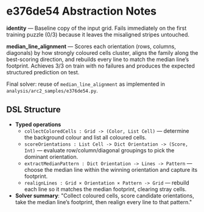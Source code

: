 # e376de54 Abstraction Notes

**identity** — Baseline copy of the input grid. Fails immediately on the first training puzzle (0/3) because it leaves the misaligned stripes untouched.

**median_line_alignment** — Scores each orientation (rows, columns, diagonals) by how strongly coloured cells cluster, aligns the family along the best-scoring direction, and rebuilds every line to match the median line’s footprint. Achieves 3/3 on train with no failures and produces the expected structured prediction on test.

Final solver: reuse of `median_line_alignment` as implemented in `analysis/arc2_samples/e376de54.py`.

## DSL Structure
- **Typed operations**
  - `collectColoredCells : Grid -> (Color, List Cell)` — determine the background colour and list all coloured cells.
  - `scoreOrientations : List Cell -> Dict Orientation -> (Score, Int)` — evaluate row/column/diagonal groupings to pick the dominant orientation.
  - `extractMedianPattern : Dict Orientation -> Lines -> Pattern` — choose the median line within the winning orientation and capture its footprint.
  - `realignLines : Grid × Orientation × Pattern -> Grid` — rebuild each line so it matches the median footprint, clearing stray cells.
- **Solver summary**: "Collect coloured cells, score candidate orientations, take the median line’s footprint, then realign every line to that pattern."
